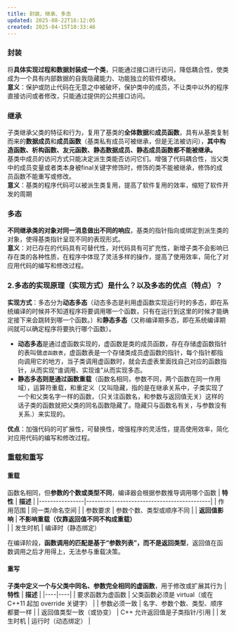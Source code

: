 ```yaml
---
title: 封装、继承、多态
updated: 2025-08-22T16:12:05
created: 2025-04-15T10:33:46
---
```


### 封装
将**具体实现过程和数据封装成一个类**，只能通过接口进行访问，降低耦合性，使类成为一个具有内部数据的自我隐藏能力、功能独立的软件模块。<br>
**意义**：保护或防止代码在无意之中被破坏，保护类中的成员，不让类中以外的程序直接访问或者修改，只能通过提供的公共接口访问。

### 继承
子类继承父类的特征和行为，复用了基类的**全体数据**和**成员函数**，具有从基类复制而来的**数据成员**和**成员函数**（基类私有成员可被继承，但是无法被访问），**其中构造函数、析构函数、友元函数、静态数据成员、静态成员函数都不能被继承。**<br>
基类中成员的访问方式只能决定派生类能否访问它们。增强了代码耦合性，当父类中的成员变量或者类本身被final关键字修饰时，修饰的类不能被继承，修饰的成员函数不能重写或修改。<br>
**意义**：基类的程序代码可以被派生类复用，提高了软件复用的效率，缩短了软件开发的周期<br>
### 多态
**不同继承类的对象对同一消息做出不同的响应**，基类的指针指向或绑定到派生类的对象，使得基类指针呈现不同的表现形式。<br>
**意义**：对已存在的代码具有可替代性，对代码具有可扩充性，新增子类不会影响已存在类的各种性质，在程序中体现了灵活多样的操作，提高了使用效率，简化了对应用代码的编写和修改过程。

### 2.多态的实现原理（实现方式）是什么？以及多态的优点（特点）？
**实现方式**：多态分为**动态多态**（动态多态是利用虚函数实现运行时的多态，即在系统编译的时候并不知道程序将要调用哪一个函数，只有在运行到这里的时候才能确定接下来会跳转到哪一个函数。）和**静态多态**（又称编译期多态，即在系统编译期间就可以确定程序将要执行哪个函数）。
- **动态多态**是通过虚函数实现的，虚函数是类的成员函数，存在存储虚函数指针的表叫做`虚函数表`，虚函数表是一个存储类成员虚函数的指针，每个指针都指向调用它的地方，当子类调用虚函数时，就会去虚表里面找自己对应的函数指针，从而实现“谁调用、实现谁”从而实现多态。
- **静态多态则是通过函数重载**（函数名相同，参数不同，两个函数在同一作用域），运算符重载，和重定义（又叫隐藏，指的是在继承关系中，子类实现了一个和父类名字一样的函数，（只关注函数名，和参数与返回值无关）这样的话子类的函数就把父类的同名函数隐藏了。隐藏只与函数名有关，与参数没有关系.）来实现的。
  
**优点**：加强代码的可扩展性，可替换性，增强程序的灵活性，提高使用效率，简化对应用代码的编写和修改过程。

### 重载和重写
#### 重载
函数名相同，但**参数的个数或类型不同**，编译器会根据参数推导调用哪个函数
| **特性**       | **描述**                                   |
|----------------|--------------------------------------------|
| 作用范围       | 同一类/命名空间                            |
| 参数要求       | 参数个数、类型或顺序不同                   |
| **返回值影响** | **不影响重载（仅靠返回值不同不构成重载）** |
| 发生时机       | 编译时（静态绑定）  

在编译阶段，**函数调用的匹配是基于“参数列表”，而不是返回类型**，返回值在函数调用之后才用得上，无法参与重载决策。
#### 重写
**子类中定义一个与父类中同名、参数完全相同的虚函数**，用于修改或扩展其行为
| **特性** | **描述** |
|----|----|
| 要求函数为虚函数 | 父类函数必须是 virtual（或在 C++11 起加 override 关键字） |
| 参数必须一致 | 名字、参数个数、类型、顺序都要一样 |
| 返回值类型一致（或协变） | C++ 允许返回值是子类指针/引用 |
| 发生时机 | 运行时（动态绑定） |


